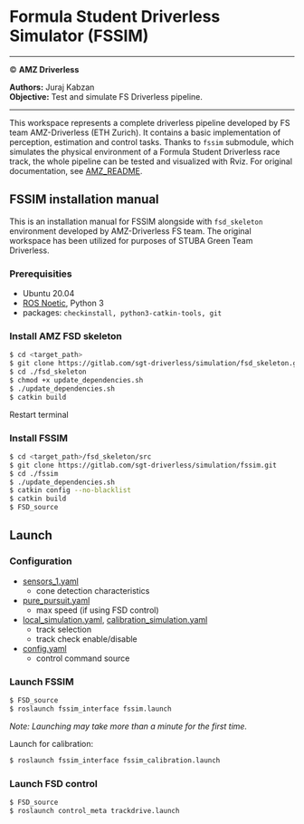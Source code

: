 # Formula Student Driverless Simulator (FSSIM)
___

© **AMZ Driverless**

**Authors:** Juraj Kabzan  
**Objective:** Test and simulate FS Driverless pipeline.
___

This workspace represents a complete driverless pipeline developed by FS team AMZ-Driverless (ETH Zurich). It contains a basic implementation of perception, estimation and control tasks. Thanks to `fssim` submodule, which simulates the physical environment of a Formula Student Driverless race track, the whole pipeline can be tested and visualized with Rviz. For original documentation, see [AMZ_README](./AMZ_README.md).

## FSSIM installation manual

This is an installation manual for FSSIM alongside with `fsd_skeleton` environment developed by AMZ-Driverless FS team. The original workspace has been utilized for purposes of STUBA Green Team Driverless.

### Prerequisities
 - Ubuntu 20.04
 - [ROS Noetic](http://wiki.ros.org/noetic/Installation/Ubuntu), Python 3
 - packages: `checkinstall, python3-catkin-tools, git`

### Install AMZ FSD skeleton
```sh
$ cd <target_path>
$ git clone https://gitlab.com/sgt-driverless/simulation/fsd_skeleton.git
$ cd ./fsd_skeleton
$ chmod +x update_dependencies.sh
$ ./update_dependencies.sh
$ catkin build
```
Restart terminal


### Install FSSIM
```sh
$ cd <target_path>/fsd_skeleton/src
$ git clone https://gitlab.com/sgt-driverless/simulation/fssim.git
$ cd ./fssim
$ ./update_dependencies.sh
$ catkin config --no-blacklist
$ catkin build
$ FSD_source
```
## Launch
### Configuration
* [sensors_1.yaml](./src/fssim_interface/fssim_config/sensors/sensors_1.yaml)
    - cone detection characteristics
* [pure_pursuit.yaml](./src/3_control/control_pure_pursuit/config/pure_pursuit.yaml)
    - max speed (if using FSD control)
* [local_simulation.yaml](./src/fssim_interface/fssim_config/local_simulation.yaml), [calibration_simulation.yaml](./src/fssim_interface/fssim_config/calibration_simulation.yaml)
    - track selection
    - track check enable/disable
* [config.yaml](./src/fssim_interface/config/config.yaml)
    - control command source

### Launch FSSIM
```sh
$ FSD_source
$ roslaunch fssim_interface fssim.launch
```
_Note: Launching may take more than a minute for the first time._

Launch for calibration:
```sh
$ roslaunch fssim_interface fssim_calibration.launch
```

### Launch FSD control
```sh
$ FSD_source
$ roslaunch control_meta trackdrive.launch
```


